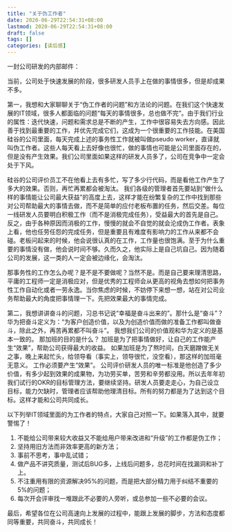 ```yaml
---
title: "关于伪工作者"
date: 2020-06-29T22:54:31+08:00
lastmod: 2020-06-29T22:54:31+08:00
draft: false
tags: []
categories: [读后感]
---
```


一封公司研发的内部邮件：

当前，公司处于快速发展的阶段，很多研发人员手上在做的事情很多，但是却成果不多。

第一，我想和大家聊聊关于“伪工作者的问题”和方法论的问题。在我们这个快速发展的IT领域，很多人都面临的问题“每天的事情很多，总也做不完”。由于我们行业的属性：迭代快速，问题和需求总是不断的产生，工作中很容易失去方向感。因此善于找到最重要的工作，并优先完成它们，这成为一个很重要的工作技能。在美国硅谷的公司里面，每天完成上述的事务性工作就被叫做pseudo worker，直译就叫伪工作者。这些人每天看上去好像也很忙，做的事情也可能是公司里面存在的，但是没有产生效果。我们公司里面如果这样的研发人员多了，公司在竞争中一定会处于下风。

硅谷的公司评价员工不在他看上去有多忙，写了多少行代码，而是看他工作产生了多大的效果。否则，再忙再累都会被淘汰。 我们各级的管理者首先要站到“做什么样的事情能让公司最大获益”的高度上去，这样才能在纷繁复杂的工作中找到那些对公司帮助最大的事情去做，而不是简单的应付老板布置的任务，然后交差。每位一线研发人员要明白积极工作（而不是消极完成任务），受益最大的首先是自己。反之，由于各种原因而消极的工作，慢慢的就会不自觉的就会沦成伪工作者。表象上看，他也任劳任怨的完成任务，但是重要且有难度有影响力的工作从来都不会碰。老板问起来的时候，他会说很认真的在工作，工作量也很饱满。至于为什么重要的事情没有做，他会说时间不够。久而久之，他实际上是自己坑自己。因为随着公司的发展，这一类的人一定会被边缘化，会淘汰。

那事务性的工作怎么办呢？是不是不要做呢？当然不是。而是自己要来理清思路，平庸的工程师一定是消极应对，但是优秀的工程师会从更高的视角去想如何把事务性工作自动化或者一劳永逸。当你焦虑的时候，不妨停下来想一想，站在对公司业务帮助最大的角度把事情理一下。先把效果最大的事情完成。

第二，我想讲讲奋斗的问题，习总书记说“幸福是奋斗出来的”。那什么是“奋斗”？ 华为把奋斗定义为：“为客户创造价值，以及为创造价值而做的准备工作都叫做奋斗，除此之外，再苦再累都不叫奋斗”。 我想我们公司的价值观和华为定义的是基本一致的。 那加班的目的是什么？ 加班是为了把事情做好，让自己的工作能产生“效果”，帮助公司获得最大的收益。 如果加班是为了熬时间，白天磨蹭做无关之事，晚上来起忙头，给领导看（事实上，领导很忙，没空看），那这样的加班毫无意义。 工作必须要产生“效果”。 公司评价研发人员的唯一标准是他创造了多少价值，有多少起到效果的成果物，为功劳买单，苦劳和辛劳都没用。所以去年年初我们试行的OKR的目标管理方法，要继续坚持。研发人员要走走心，为自己设立目标，能力欠缺时，管理者应该帮助他理清目标。所有的努力都是为了达到这个目标。这样才能和公司共同成长。

以下列举IT领域里面的为工作者的特点，大家自己对照一下。如果落入其中，就要警惕了！

1. 不能给公司带来较大收益又不能给用户带来改进和“升级”的工作都是伪工作；
2. 坚持用旧方法而非效率更高的新方法；
3. 事前不思考，事中乱试错；
4. 做产品不讲究质量，测试后BUG多，上线后问题多，总花时间在找漏洞和补丁上。
5. 不注重用有限的资源解决95%的问题，而是把大部分精力用于纠结不重要的5%的问题；
6. 每次开会评审找一堆跟此不必要的人旁听，或总参加一些不必要的会议。

最后，希望各位在公司高速向上发展的过程中，能跟上发展的脚步，方法和态度都同等重要，共同奋斗，共同成长！


